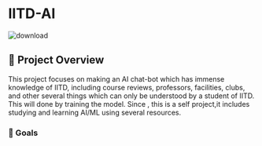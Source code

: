 # IITD-AI

![download](https://github.com/user-attachments/assets/65f54b25-66f3-4529-ad6e-fe073bc0ccb8)


## 🤖 Project Overview
This project focuses on making an AI chat-bot which has immense knowledge of IITD, including course reviews, professors, facilities, clubs, and other several things which can only be understood by a student of IITD. This will done by training the model. Since , this is a self project,it includes studying and learning AI/ML using several resources.

### 🎯 Goals
